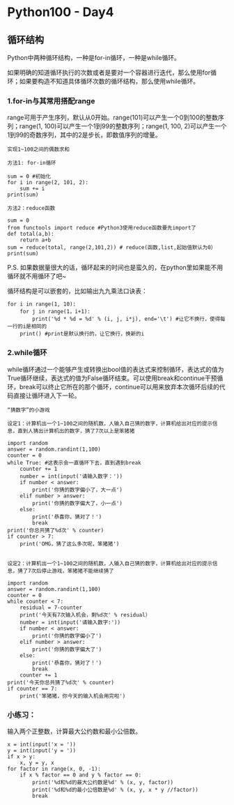 # Python100 - Day4

## 循环结构

Python中两种循环结构，一种是for-in循环，一种是while循环。

如果明确的知道循环执行的次数或者是要对一个容器进行迭代，那么使用for循环；如果要构造不知道具体循环次数的循环结构，那么使用while循环。

### 1.for-in与其常用搭配range

range可用于产生序列，默认从0开始。range(101)可以产生一个0到100的整数序列；range(1, 100)可以产生一个1到99的整数序列；range(1, 100, 2)可以产生一个1到99的奇数序列，其中的2是步长，即数值序列的增量。

	实现1~100之间的偶数求和

	方法1: for-in循环
	
	sum = 0 #初始化
	for i in range(2, 101, 2):
		sum += i
	print(sum)

	方法2：reduce函数

	sum = 0
	from functools import reduce #Python3使用reduce函数要先import了
	def total(a,b):
		return a+b
	sum = reduce(total, range(2,101,2)) # reduce(函数,list,起始值默认为0）
	print(sum)


P.S. 如果数据量很大的话，循环起来的时间也是蛮久的，在python里如果能不用循环就不用循环了吧~

循环结构是可以嵌套的，比如输出九九乘法口诀表：
	
	for i in range(1, 10):
		for j in range(1，i+1):
			print('%d * %d = %d' % (i, j, i*j), end='\t') #让它不换行，使得每一行的i是相同的
		print() #print是默认换行的，让它换行，换新的i

### 2.while循环

while循环通过一个能够产生或转换出bool值的表达式来控制循环，表达式的值为True循环继续，表达式的值为False循环结束。可以使用break和continue干预循环，break可以终止它所在的那个循环，continue可以用来放弃本次循环后续的代码直接让循环进入下一轮。


	“猜数字”的小游戏

	设定1：计算机出一个1~100之间的随机数，人输入自己猜的数字，计算机给出对应的提示信息，直到人猜出计算机出的数字，猜了7次以上是笨猪猪
	
	import random 
	answer = random.randint(1,100)
	counter = 0
	while True: #这表示会一直循环下去，直到遇到break
		counter += 1
		number = int(input('请输入数字：'))
		if number < answer:
			print('你猜的数字偏小了，大一点')
		elif number > answer:
			print('你猜的数字偏大了，小一点')
		else:
			print('恭喜你，猜对了！')
			break
	print('你总共猜了%d次' % counter)
	if counter > 7:
		print('OMG，猜了这么多次呢，笨猪猪')


	设定2：计算机出一个1~100之间的随机数，人输入自己猜的数字，计算机给出对应的提示信息，猜了7次后停止游戏，笨猪猪不能继续猜了

	import random 
	answer = random.randint(1,100)
	counter = 0
	while counter < 7:
		residual = 7-counter
		print('今天有7次输入机会，剩%d次' % residual）
		number = int(input('请输入数字:'))
		if number < answer:
			print('你猜的数字偏小了')
		elif number > answer:
			print('你猜的数字偏大了')
		else:
			print('恭喜你，猜对了！')
			break
		counter += 1
	print('今天你总共猜了%d次' % counter)
	if counter == 7:
		print('笨猪猪，你今天的输入机会用完啦')

### 小练习：

输入两个正整数，计算最大公约数和最小公倍数。

	x = int(input('x = '))
	y = int(input('y = '))
	if x > y:
	    x, y = y, x
	for factor in range(x, 0, -1):
	    if x % factor == 0 and y % factor == 0:
	        print('%d和%d的最大公约数是%d' % (x, y, factor))
	        print('%d和%d的最小公倍数是%d' % (x, y, x * y //factor))
        	break